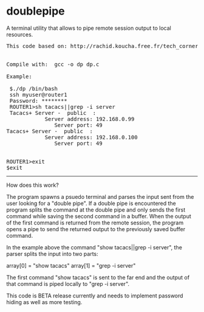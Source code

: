 # doublepipe
A terminal utility that allows to pipe remote session output to local resources.
<pre>
This code based on: http://rachid.koucha.free.fr/tech_corner/pty_pdip.html - examples for psuedo terminals.


Compile with:  gcc -o dp dp.c 

Example:

 $./dp /bin/bash
 ssh myuser@router1
 Password: ********
 ROUTER1>sh tacacs||grep -i server
 Tacacs+ Server -  public  :
            Server address: 192.168.0.99
               Server port: 49
Tacacs+ Server -  public  :
            Server address: 192.168.0.100
               Server port: 49

        
ROUTER1>exit
$exit
</pre>
-----------------------------------------------------------------------------------------------------------------------
</p>
How does this work?  

The program spawns a psuedo terminal and parses the input sent from the user looking for a "double pipe".
If a double pipe is encountered the program splits the command at the double pipe and only sends the first 
command while saving the second command in a buffer. 
When the output of the first command is returned from the remote session, the program opens a pipe to send 
the returned output to the previously saved buffer command. 

In the example above the command "show tacacs||grep -i server", the parser splits the input into two parts:

array[0] = "show tacacs"
array[1] = "grep -i server"

The first command "show tacacs" is sent to the far end and the output of that command is piped locally to "grep -i server".

This code is BETA release currently and needs to implement password hiding as well as more testing.

</p>

